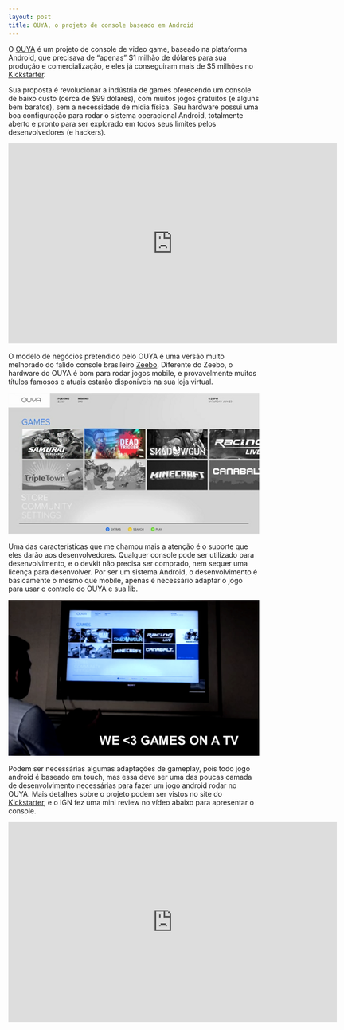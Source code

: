 ```yaml
---
layout: post
title: OUYA, o projeto de console baseado em Android
---
```


O [OUYA](http://www.kickstarter.com/projects/ouya/ouya-a-new-kind-of-video-game-console "OUYA") é um projeto de console de video game, baseado na plataforma Android, que precisava de “apenas” $1 milhão de dólares para sua produção e comercialização, e eles já conseguiram mais de $5 milhões no [Kickstarter](http://www.kickstarter.com/projects/ouya/ouya-a-new-kind-of-video-game-console "Kickstarter").


 Sua proposta é revolucionar a indústria de games oferecendo um console de baixo custo (cerca de $99 dólares), com muitos jogos gratuitos (e alguns bem baratos), sem a necessidade de mídia física. Seu hardware possui uma boa configuração para rodar o sistema operacional Android, totalmente aberto e pronto para ser explorado em todos seus limites pelos desenvolvedores (e hackers).

<span class="embed-youtube" style="text-align:center; display: block;"><iframe allowfullscreen="true" class="youtube-player" frameborder="0" height="402" src="http://www.youtube.com/embed/xh6Ji_6Wg9c?version=3&rel=1&fs=1&autohide=2&showsearch=0&showinfo=1&iv_load_policy=1&wmode=transparent" type="text/html" width="660"></iframe></span>

O modelo de negócios pretendido pelo OUYA é uma versão muito melhorado do falido console brasileiro [Zeebo](http://www.zeebo.com.br/ "Zeebo"). Diferente do Zeebo, o hardware do OUYA é bom para rodar jogos mobile, e provavelmente muitos títulos famosos e atuais estarão disponíveis na sua loja virtual.

![](../content/images/2012/07/fb27eb5927fb87f23c46dc35696c9d35_large.png "OUYA")

Uma das características que me chamou mais a atenção é o suporte que eles darão aos desenvolvedores. Qualquer console pode ser utilizado para desenvolvimento, e o devkit não precisa ser comprado, nem sequer uma licença para desenvolver. Por ser um sistema Android, o desenvolvimento é basicamente o mesmo que mobile, apenas é necessário adaptar o jogo para usar o controle do OUYA e sua lib.

![](../content/images/2012/07/d51aeadb932ab912119d3f3c66ab6b9b_large.png "OUYA")

Podem ser necessárias algumas adaptações de gameplay, pois todo jogo android é baseado em touch, mas essa deve ser uma das poucas camada de desenvolvimento necessárias para fazer um jogo android rodar no OUYA. Mais detalhes sobre o projeto podem ser vistos no site do [Kickstarter](http://www.kickstarter.com/projects/ouya/ouya-a-new-kind-of-video-game-console "Kickstarter"), e o IGN fez uma mini review no vídeo abaixo para apresentar o console.

<span class="embed-youtube" style="text-align:center; display: block;"><iframe allowfullscreen="true" class="youtube-player" frameborder="0" height="402" src="http://www.youtube.com/embed/r7uWLTJ7ebc?version=3&rel=1&fs=1&autohide=2&showsearch=0&showinfo=1&iv_load_policy=1&wmode=transparent" type="text/html" width="660"></iframe></span>
